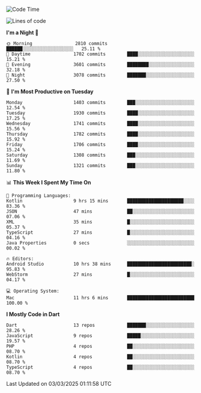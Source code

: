 <!--START_SECTION:waka-->
![Code Time](http://img.shields.io/badge/Code%20Time-1%2C117%20hrs%2022%20mins-blue)

![Lines of code](https://img.shields.io/badge/From%20Hello%20World%20I%27ve%20Written-3.8%20million%20lines%20of%20code-blue)

**I'm a Night 🦉** 

```text
🌞 Morning                2810 commits        ██████░░░░░░░░░░░░░░░░░░░   25.11 % 
🌆 Daytime                1702 commits        ████░░░░░░░░░░░░░░░░░░░░░   15.21 % 
🌃 Evening                3601 commits        ████████░░░░░░░░░░░░░░░░░   32.18 % 
🌙 Night                  3078 commits        ███████░░░░░░░░░░░░░░░░░░   27.50 % 
```
📅 **I'm Most Productive on Tuesday** 

```text
Monday                   1403 commits        ███░░░░░░░░░░░░░░░░░░░░░░   12.54 % 
Tuesday                  1930 commits        ████░░░░░░░░░░░░░░░░░░░░░   17.25 % 
Wednesday                1741 commits        ████░░░░░░░░░░░░░░░░░░░░░   15.56 % 
Thursday                 1782 commits        ████░░░░░░░░░░░░░░░░░░░░░   15.92 % 
Friday                   1706 commits        ████░░░░░░░░░░░░░░░░░░░░░   15.24 % 
Saturday                 1308 commits        ███░░░░░░░░░░░░░░░░░░░░░░   11.69 % 
Sunday                   1321 commits        ███░░░░░░░░░░░░░░░░░░░░░░   11.80 % 
```


📊 **This Week I Spent My Time On** 

```text
💬 Programming Languages: 
Kotlin                   9 hrs 15 mins       █████████████████████░░░░   83.36 % 
JSON                     47 mins             ██░░░░░░░░░░░░░░░░░░░░░░░   07.06 % 
XML                      35 mins             █░░░░░░░░░░░░░░░░░░░░░░░░   05.37 % 
TypeScript               27 mins             █░░░░░░░░░░░░░░░░░░░░░░░░   04.16 % 
Java Properties          0 secs              ░░░░░░░░░░░░░░░░░░░░░░░░░   00.02 % 

🔥 Editors: 
Android Studio           10 hrs 38 mins      ████████████████████████░   95.83 % 
WebStorm                 27 mins             █░░░░░░░░░░░░░░░░░░░░░░░░   04.17 % 

💻 Operating System: 
Mac                      11 hrs 6 mins       █████████████████████████   100.00 % 
```

**I Mostly Code in Dart** 

```text
Dart                     13 repos            ███████░░░░░░░░░░░░░░░░░░   28.26 % 
JavaScript               9 repos             █████░░░░░░░░░░░░░░░░░░░░   19.57 % 
PHP                      4 repos             ██░░░░░░░░░░░░░░░░░░░░░░░   08.70 % 
Kotlin                   4 repos             ██░░░░░░░░░░░░░░░░░░░░░░░   08.70 % 
TypeScript               4 repos             ██░░░░░░░░░░░░░░░░░░░░░░░   08.70 % 
```




 Last Updated on 03/03/2025 01:11:58 UTC
<!--END_SECTION:waka-->
